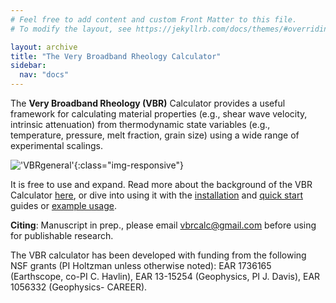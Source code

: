 ```yaml
---
# Feel free to add content and custom Front Matter to this file.
# To modify the layout, see https://jekyllrb.com/docs/themes/#overriding-theme-defaults

layout: archive
title: "The Very Broadband Rheology Calculator"
sidebar:
  nav: "docs"
---
```


The **Very Broadband Rheology (VBR)** Calculator provides a useful framework for calculating material properties (e.g., shear wave velocity, intrinsic attenuation) from thermodynamic state variables (e.g., temperature, pressure, melt fraction, grain size) using a wide range of experimental scalings.

!['VBRgeneral'](/vbr/assets/images/VBR-logo.png){:class="img-responsive"}


It is free to use and expand. Read more about the background of the VBR Calculator [here](/vbr/about/), or dive into using it with the [installation](/vbr/gettingstarted/installation/) and [quick start](/vbr/gettingstarted/) guides or [example usage](/vbr/examples/).

**Citing**: Manuscript in prep., please email vbrcalc@gmail.com before using for publishable research.

The VBR calculator has been developed with funding from the following NSF grants (PI Holtzman unless otherwise noted): EAR 1736165 (Earthscope, co-PI C. Havlin), EAR 13-15254 (Geophysics, PI J. Davis), EAR 1056332 (Geophysics- CAREER).  
